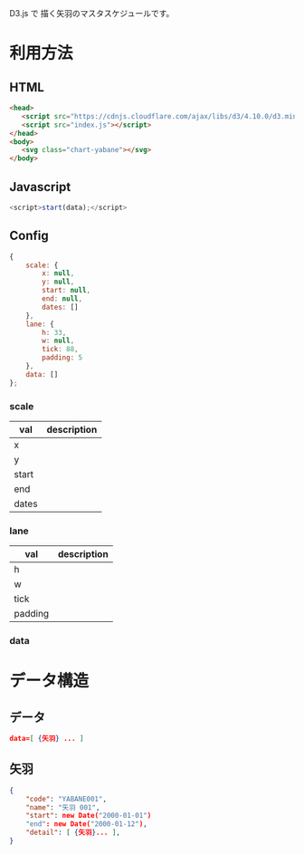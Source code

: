 D3.js で 描く矢羽のマスタスケジュールです。

# 利用方法

## HTML

```html
<head>
   <script src="https://cdnjs.cloudflare.com/ajax/libs/d3/4.10.0/d3.min.js"></script>
   <script src="index.js"></script>
</head>
<body>
   <svg class="chart-yabane"></svg>
</body>
```

## Javascript

```js
<script>start(data);</script>
```

## Config

```javascript
{
    scale: {
        x: null,
        y: null,
        start: null,
        end: null,
        dates: []
    },
    lane: {
        h: 33,
        w: null,
        tick: 88,
        padding: 5
    },
    data: []
};
```

### scale

| val   | description     |
|-------|-----------------|
| x     |                 |
| y     |                 |
| start |                 |
| end   |                 |
| dates |                 |

### lane

| val     | description     |
|---------|-----------------|
| h       |                 |
| w       |                 |
| tick    |                 |
| padding |                 |

### data

# データ構造

## データ

```json
data=[ {矢羽} ... ]
```

## 矢羽

```json
{
    "code": "YABANE001", 
    "name": "矢羽 001", 
    "start": new Date("2000-01-01")
    "end": new Date("2000-01-12"), 
    "detail": [ {矢羽}... ], 
}
```

